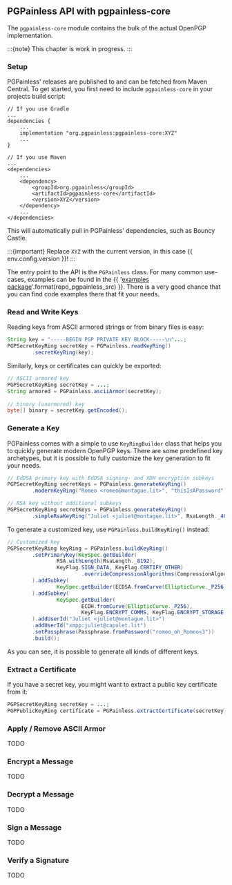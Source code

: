 ## PGPainless API with pgpainless-core

The `pgpainless-core` module contains the bulk of the actual OpenPGP implementation.

:::{note}
This chapter is work in progress.
:::

### Setup

PGPainless' releases are published to and can be fetched from Maven Central.
To get started, you first need to include `pgpainless-core` in your projects build script:

```
// If you use Gradle
...
dependencies {
    ...
    implementation "org.pgpainless:pgpainless-core:XYZ"
    ...
}

// If you use Maven
...
<dependencies>
    ...
    <dependency>
        <groupId>org.pgpainless</groupId>
        <artifactId>pgpainless-core</artifactId>
        <version>XYZ</version>
    </dependency>
    ...
</dependencies>
```

This will automatically pull in PGPainless' dependencies, such as Bouncy Castle.

:::{important}
Replace `XYZ` with the current version, in this case {{ env.config.version }}!
:::

The entry point to the API is the `PGPainless` class.
For many common use-cases, examples can be found in the
{{ '[examples package](https://{}/main/pgpainless-core/src/test/java/org/pgpainless/example)'.format(repo_pgpainless_src) }}.
There is a very good chance that you can find code examples there that fit your needs.

### Read and Write Keys
Reading keys from ASCII armored strings or from binary files is easy:

```java
String key = "-----BEGIN PGP PRIVATE KEY BLOCK-----\n"...;
PGPSecretKeyRing secretKey = PGPainless.readKeyRing()
        .secretKeyRing(key);
```

Similarly, keys or certificates can quickly be exported:

```java
// ASCII armored key
PGPSecretKeyRing secretKey = ...;
String armored = PGPainless.asciiArmor(secretKey);
        
// binary (unarmored) key
byte[] binary = secretKey.getEncoded();
```

### Generate a Key
PGPainless comes with a simple to use `KeyRingBuilder` class that helps you to quickly generate modern OpenPGP keys.
There are some predefined key archetypes, but it is possible to fully customize the key generation to fit your needs.

```java
// EdDSA primary key with EdDSA signing- and XDH encryption subkeys
PGPSecretKeyRing secretKeys = PGPainless.generateKeyRing()
        .modernKeyRing("Romeo <romeo@montague.lit>", "thisIsAPassword");

// RSA key without additional subkeys
PGPSecretKeyRing secretKeys = PGPainless.generateKeyRing()
        .simpleRsaKeyRing("Juliet <juliet@montague.lit>", RsaLength._4096);
```

To generate a customized key, use `PGPainless.buildKeyRing()` instead:

```java
// Customized key
PGPSecretKeyRing keyRing = PGPainless.buildKeyRing()
        .setPrimaryKey(KeySpec.getBuilder(
                RSA.withLength(RsaLength._8192),
                KeyFlag.SIGN_DATA, KeyFlag.CERTIFY_OTHER)
                        .overrideCompressionAlgorithms(CompressionAlgorithm.ZLIB)
        ).addSubkey(
                KeySpec.getBuilder(ECDSA.fromCurve(EllipticCurve._P256), KeyFlag.SIGN_DATA)
        ).addSubkey(
                KeySpec.getBuilder(
                        ECDH.fromCurve(EllipticCurve._P256),
                        KeyFlag.ENCRYPT_COMMS, KeyFlag.ENCRYPT_STORAGE)
        ).addUserId("Juliet <juliet@montague.lit>")
        .addUserId("xmpp:juliet@capulet.lit")
        .setPassphrase(Passphrase.fromPassword("romeo_oh_Romeo<3"))
        .build();
```

As you can see, it is possible to generate all kinds of different keys.

### Extract a Certificate
If you have a secret key, you might want to extract a public key certificate from it:

```java
PGPSecretKeyRing secretKey = ...;
PGPPublicKeyRing certificate = PGPainless.extractCertificate(secretKey);
```

### Apply / Remove ASCII Armor
TODO

### Encrypt a Message
TODO

### Decrypt a Message
TODO

### Sign a Message
TODO

### Verify a Signature
TODO
